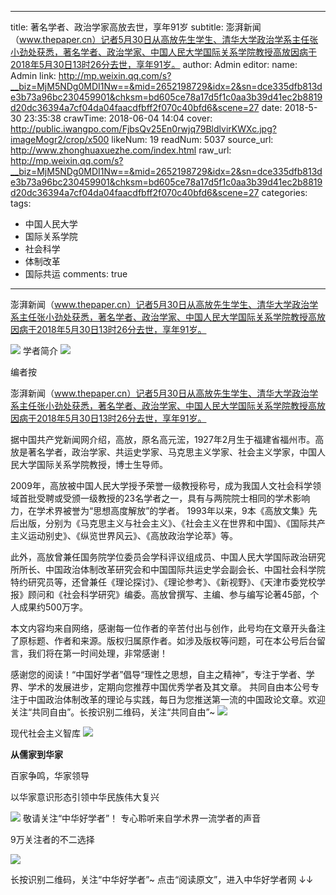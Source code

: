 
---
title: 著名学者、政治学家高放去世，享年91岁
subtitle: 澎湃新闻（www.thepaper.cn）记者5月30日从高放先生学生、清华大学政治学系主任张小劲处获悉，著名学者、政治学家、中国人民大学国际关系学院教授高放因病于2018年5月30日13时26分去世，享年91岁。
author: Admin
editor:
  name: Admin
  link: http://mp.weixin.qq.com/s?__biz=MjM5NDg0MDI1Nw==&mid=2652198729&idx=2&sn=dce335dfb813de3b73a96bc230459901&chksm=bd605ce78a17d5f1c0aa3b39d41ec2b8819d20dc36394a7cf04da04faacdfbff2f070c40bfd6&scene=27
date: 2018-5-30 23:35:38
crawTime: 2018-06-04 14:04
cover: http://public.iwangpo.com/FjbsQv25En0rwjq79BldlvirKWXc.jpg?imageMogr2/crop/x500
likeNum: 19
readNum: 5037
source_url: http://www.zhonghuaxuezhe.com/index.html
raw_url: http://mp.weixin.qq.com/s?__biz=MjM5NDg0MDI1Nw==&mid=2652198729&idx=2&sn=dce335dfb813de3b73a96bc230459901&chksm=bd605ce78a17d5f1c0aa3b39d41ec2b8819d20dc36394a7cf04da04faacdfbff2f070c40bfd6&scene=27
categories: 
tags: 
  - 中国人民大学
  - 国际关系学院
  - 社会科学
  - 体制改革
  - 国际共运
comments: true
---
澎湃新闻（www.thepaper.cn）记者5月30日从高放先生学生、清华大学政治学系主任张小劲处获悉，著名学者、政治学家、中国人民大学国际关系学院教授高放因病于2018年5月30日13时26分去世，享年91岁。
<!--more-->
![](http://public.iwangpo.com/FudmCe9IALS25d-8xnUvqzWSXTOV.jpg?imageView2/2/w/600)
学者简介
![](http://public.iwangpo.com/FpBhqtCxrfcpB5ZB5ogSU2LsOyMW.jpg?imageView2/2/w/600)

编者按

澎湃新闻（www.thepaper.cn）记者5月30日从高放先生学生、清华大学政治学系主任张小劲处获悉，著名学者、政治学家、中国人民大学国际关系学院教授高放因病于2018年5月30日13时26分去世，享年91岁。

据中国共产党新闻网介绍，高放，原名高元浤，1927年2月生于福建省福州市。高放是著名学者，政治学家、共运史学家、马克思主义学家、社会主义学家，中国人民大学国际关系学院教授，博士生导师。

2009年，高放被中国人民大学授予荣誉一级教授称号，成为我国人文社会科学领域首批受聘或受颁一级教授的23名学者之一，具有与两院院士相同的学术影响力，在学术界被誉为“思想高度解放”的学者。
1993年以来，9本《高放文集》先后出版，分别为《马克思主义与社会主义》、《社会主义在世界和中国》、《国际共产主义运动别史》、《纵览世界风云》、《高放政治学论萃》等。

此外，高放曾兼任国务院学位委员会学科评议组成员、中国人民大学国际政治研究所所长、中国政治体制改革研究会和中国国际共运史学会副会长、中国社会科学院特约研究员等，还曾兼任《理论探讨》、《理论参考》、《新视野》、《天津市委党校学报》顾问和《社会科学研究》编委。高放曾撰写、主编、参与编写论著45部，个人成果约500万字。

本文内容均来自网络，感谢每一位作者的辛苦付出与创作，此号均在文章开头备注了原标题、作者和来源。版权归属原作者。如涉及版权等问题，可在本公号后台留言，我们将在第一时间处理，非常感谢！

感谢您的阅读！“中国好学者”倡导“理性之思想，自主之精神”，专注于学者、学界、学术的发展进步，定期向您推荐中国优秀学者及其文章。
共同自由本公号专注于中国政治体制改革的理论与实践，每日为您推送第一流的中国政论文章。欢迎关注“共同自由”。长按识别二维码，关注“共同自由”~
![](http://public.iwangpo.com/FsotZJ2f81WxoWAZ-aohjVacwyPC.jpg?imageView2/2/w/600)

现代社会主义智库
![](http://public.iwangpo.com/FsotZJ2f81WxoWAZ-aohjVacwyPC.jpg?imageView2/2/w/600)

**从儒家到华家**

百家争鸣，华家领导

以华家意识形态引领中华民族伟大复兴

![](http://public.iwangpo.com/Fr8HAdzQxY-8x-YPqCITfzy4j5xu.jpg?imageView2/2/w/600)
敬请关注“中华好学者”！
专心聆听来自学术界一流学者的声音

9万关注者的不二选择

![](http://public.iwangpo.com/FqIqwwpm9ZIdkMLse7Q7Qal8IGed.jpg?imageView2/2/w/600)

长按识别二维码，关注“中华好学者”~
点击“阅读原文”，进入中华好学者网
↓↓

